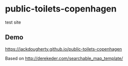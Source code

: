 # public-toilets-copenhagen
test site

## Demo

https://jackdougherty.github.io/public-toilets-copenhagen

Based on http://derekeder.com/searchable_map_template/
